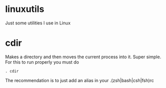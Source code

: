 # linuxutils
Just some utilities I use in Linux

# cdir
Makes a directory and then moves the current process into it. Super simple. For this to run properly you must do
```
. cdir
```
The recommendation is to just add an alias in your .(zsh|bash|csh|fsh)rc 
